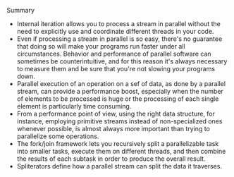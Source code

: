 Summary
- Internal iteration allows you to process a stream in parallel without the need to explicitly use
    and coordinate different threads in your code.
- Even if processing a stream in parallel is so easy, there's no guarantee that doing so will make
your programs run faster under all circumstances. Behavior and performance of parallel software can
sometimes be counterintuitive, and for this reason it's always necessary to measure them and be
sure that you're not slowing your programs down.
- Parallel execution of an operation on a sef of data, as done by a parallel stream, can provide a
performance boost, especially when the number of elements to be processed is huge or the processing
of each single element is particularly time consuming.
- From a performance point of view, using the right data structure, for instance, employing 
primitive streams instead of non-specialized ones whenever possible, is almost always more 
important than trying to parallelize some operations.
- The fork/join framework lets you recursively split a parallelizable task into smaller tasks, 
execute them on different threads, and then combine the results of each subtask in order to produce
the overall result.
- Spliterators define how a parallel stream can split the data it traverses.
